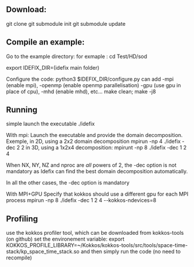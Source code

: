 Download:
---------
git clone
git submodule init
git submodule update

Compile an example:
-------------------
Go to the example directory:
for exmaple : cd Test/HD/sod 

export IDEFIX_DIR=(idefix main folder)

Configure the code:
python3 $IDEFIX_DIR/configure.py
can add -mpi (enable mpi), -openmp (enable openmp parallelisation) -gpu (use gpu in place of cpu), -mhd (enable mhd), etc...
make clean; make -j8

Running
-------------------
simple launch the executable
./idefix

With mpi:
Launch the executable and provide the domain decomposition. Exemple, in 2D, using a 2x2 domain decomposition
mpirun -np 4 ./idefix -dec 2 2
in 3D, using a 1x2x4 decomposition:
mpirunt -np 8 ./idefix -dec 1 2 4

When NX, NY, NZ and nproc are *all* powers of 2, the -dec option is not mandatory as Idefix can find the best domain
decomposition automatically.

In all the other cases, the -dec option is mandatory

With MPI+GPU
Specify that kokkos should use a different gpu for each MPI process
mpirun -np 8 ./idefix -dec 1 2 4 --kokkos-ndevices=8

Profiling
-------------------
use the kokkos profiler tool, which can be downloaded from kokkos-tools (on github)
set the environement variable:
export KOKKOS_PROFILE_LIBRARY=~/Kokkos/kokkos-tools/src/tools/space-time-stack/kp_space_time_stack.so 
and then simply run the code (no need to recompile)


